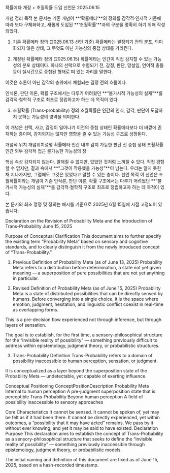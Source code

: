 확률메타 개정 + 초월확률 도입 선언문
2025.06.15

개념 정리 목적
본 문서는 기존 개념어 **‘확률메타’**의 정의를 감각적·인지적 기준에 따라 보다 구체화하고, 새롭게 도입된 **‘초월확률’**과의 구분을 명확히 하기 위해 작성되었다.

1. 기존 확률메타 정의 (2025.06.13 선언 기준)
확률메타는
결정되기 전의 분포, 의미화되지 않은 상태,
그 무엇도 아닌 가능성의 중첩 상태를 가리킨다.

2. 개정된 확률메타 정의 (2025.06.15)
확률메타는
인간이 직접 감지할 수 있는 가능성의 분포 상태이다.
하나의 선택으로 수렴되기 전,
감정, 판단, 망설임, 언어적 충돌 등이
실시간으로 중첩된 형태로 떠 있는 자리를 말한다.

이것은 추론이 아닌 감각의 층위에서 체험되는 결정 전의 흐름이다.

인식론, 판단 이론, 확률 구조에서는 다루기 어려웠던
**“불가시적 가능성의 실재”**를
감각적·철학적 구조로 최초로 정립하고자 하는 데 목적이 있다.

3. 초월확률 (Trans-probability)
정의
초월확률은 인간의 인식, 감각, 판단이
도달하지 못하는 가능성의 영역을 의미한다.

이 개념은 선택, 사고, 감정이 일어나기 이전의 중첩 상태인
확률메타보다 더 바깥에 존재하는 층이며,
감지되지는 않지만 영향을 줄 수 있는 가능성 구조로 상정된다.

개념적 위치
개념위치설명
확률메타	인간 내부	감지 가능한 판단 전 중첩 상태
초월확률	인간 외부	감각적 접근 불가능한 가능성의 장

핵심 속성
감지되지 않는다.
말해질 수 없지만, 있었던 것처럼 느껴질 수 있다.
직접 경험할 수 없지만, 결과 속에서
**“그것이 작용했을 가능성”**이 남는다.
우리는 알지 못한 채 지나가지만,
그럼에도 그것은 있었다고 말할 수 있는 층이다.
선언 목적
이 선언은 초월확률이라는 개념이
기존 인식론, 판단 이론, 확률 구조에서는 다루기 어려웠던
**“불가시적 가능성의 실재”**를
감각적·철학적 구조로 최초로 정립하고자 하는 데 목적이 있다.

본 문서의 최초 명명 및 정의는 해시를 기준으로 2025년 6월 15일에 시점 고정되어 있습니다.

Declaration on the Revision of Probability Meta and the Introduction of Trans-Probability
June 15, 2025

 Purpose of Conceptual Clarification
This document aims to further specify the existing term “Probability Meta” based on sensory and cognitive standards, and to clearly distinguish it from the newly introduced concept of “Trans-Probability.”

1. Previous Definition of Probability Meta (as of June 13, 2025)
Probability Meta refers to
a distribution before determination, a state not yet given meaning —
a superposition of pure possibilities that are not yet anything in particular.

2. Revised Definition of Probability Meta (as of June 15, 2025)
Probability Meta is
a state of distributed possibilities that can be directly sensed by humans.
Before converging into a single choice,
it is the space where emotion, judgment, hesitation, and linguistic conflict
coexist in real-time as overlapping forms.

This is a pre-decision flow experienced not through inference, but through layers of sensation.

The goal is to establish, for the first time, a sensory-philosophical structure for
the “invisible reality of possibility” —
something previously difficult to address within epistemology, judgment theory, or probabilistic structures.

3. Trans-Probability
Definition
Trans-Probability refers to
a domain of possibility inaccessible to human perception, sensation, or judgment.

It is conceptualized as a layer beyond the superposition state of the Probability Meta —
undetectable, yet capable of exerting influence.

Conceptual Positioning
ConceptPositionDescription
Probability Meta	Internal to human perception	A pre-judgment superposition state that is perceptible
Trans-Probability	Beyond human perception	A field of possibility inaccessible to sensory approaches

Core Characteristics
It cannot be sensed.
It cannot be spoken of, yet may be felt as if it had been there.
It cannot be directly experienced, yet within outcomes,
a “possibility that it may have acted” remains.
We pass by it without ever knowing,
and yet it may be said to have existed.
Declaration Purpose
This declaration aims to establish the concept of Trans-Probability
as a sensory-philosophical structure that seeks to define the
“invisible reality of possibility” —
something previously inaccessible through epistemology, judgment theory, or probabilistic models.

The initial naming and definition of this document are fixed as of June 15, 2025, based on a hash-recorded timestamp.
